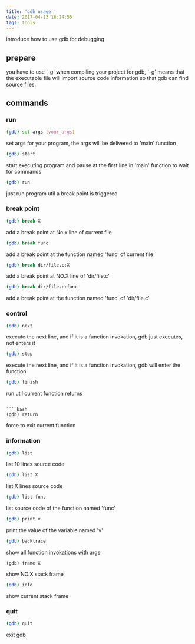 ```yaml
---
title: 'gdb usage '
date: 2017-04-13 18:24:55
tags: tools
---
```


  introduce how to use gdb for debugging

<!-- more -->

## prepare
  you have to use '-g' when compiling your project for gdb, '-g' means that the executable file will import source code information so that gdb can find source files.

## commands

### run

``` bash
(gdb) set args [your_args]
```
  set args for your program, the args will be delivered to 'main' function

``` bash
(gdb) start
```
  start executing program and pause at the first line in 'main' function to wait for commands
  
``` bash
(gdb) run
```
  just run program util a break point is triggered

### break point

``` bash
(gdb) break X
```
  add a break point at No.x line of current file

``` bash
(gdb) break func
```
  add a break point at the function named 'func' of current file

``` bash
(gdb) break dir/file.c:X
```
  add a break point at NO.X line of 'dir/file.c'

``` bash
(gdb) break dir/file.c:func
```
  add a break point at the function named 'func' of 'dir/file.c'


### control

``` bash
(gdb) next
```
  execute the next line, and if it is a function invokation, gdb just executes, not enters it

``` bash
(gdb) step
```
  execute the next line, and if it is a function invokation, gdb will enter the function

``` bash
(gdb) finish
```
  run util current function returns
```

``` bash
(gdb) return
```
  force to exit current function

### information

``` bash
(gdb) list
```
  list 10 lines source code

``` bash
(gdb) list X
```
  list X lines source code

``` bash
(gdb) list func
```
  list source code of the function named 'func'

``` bash
(gdb) print v 
```
  print the value of the variable named 'v'

``` bash
(gdb) backtrace
```
  show all function invokations with args

```
(gdb) frame X
```
  show NO.X stack frame

``` bash
(gdb) info
```
  show current stack frame
  
### quit

``` bash
(gdb) quit
```
  exit gdb
